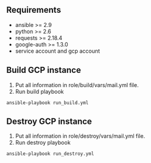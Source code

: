 Requirements
------------

* ansible >= 2.9
* python >= 2.6
* requests >= 2.18.4
* google-auth >= 1.3.0
* service account and gcp account

Build GCP instance 
----------------
1. Put all information in role/build/vars/mail.yml file.
2. Run build playbook

```ansible-playbook run_build.yml```


Destroy GCP instance 
----------------
1. Put all information in role/destroy/vars/mail.yml file. 
2. Run destroy playbook

```ansible-playbook run_destroy.yml```

